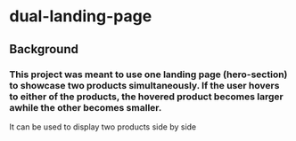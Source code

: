 # dual-landing-page

## Background
### This project was meant to use one landing page (hero-section) to showcase two products simultaneously. If the user hovers to either of the products, the hovered product becomes larger awhile the other becomes smaller.
 It can be used to display two products side by side
